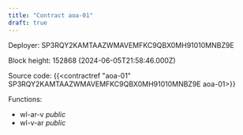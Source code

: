 ```yaml
---
title: "Contract aoa-01"
draft: true
---
```

Deployer: SP3RQY2KAMTAAZWMAVEMFKC9QBX0MH91010MNBZ9E


 



Block height: 152868 (2024-06-05T21:58:46.000Z)

Source code: {{<contractref "aoa-01" SP3RQY2KAMTAAZWMAVEMFKC9QBX0MH91010MNBZ9E aoa-01>}}

Functions:

* wl-ar-v _public_
* wl-v-ar _public_
